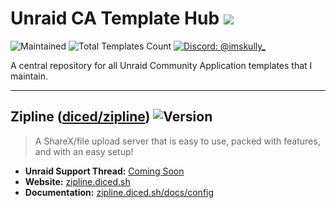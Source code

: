 # Unraid CA Template Hub <a href="https://unraid.net" target="_blank" alt="Unraid"><img src="https://img.shields.io/badge/Unraid-F15A2C?style=flat&logo=unraid&logoColor=white" /></a>
![Maintained](https://img.shields.io/maintenance/yes/2023.svg)
![Total Templates Count](https://img.shields.io/badge/Total_Templates-1-blue)
<a href="https://skully.tech/discord" target="_blank" title="Discord"><img alt="Discord: @imskully_" src="https://img.shields.io/badge/Discord-5865f2?style=flat&logo=discord&logoColor=white" /></a>

A central repository for all Unraid Community Application templates that I maintain.

***

## Zipline ([diced/zipline](https://github.com/diced/zipline)) ![Version](https://img.shields.io/github/package-json/v/diced/zipline?logo=git&logoColor=white&style=flat)
> A ShareX/file upload server that is easy to use, packed with features, and with an easy setup!

* **Unraid Support Thread:** [Coming Soon](#)
* **Website:** [zipline.diced.sh](https://zipline.diced.sh/)
* **Documentation:** [zipline.diced.sh/docs/config](https://zipline.diced.sh/docs/config)